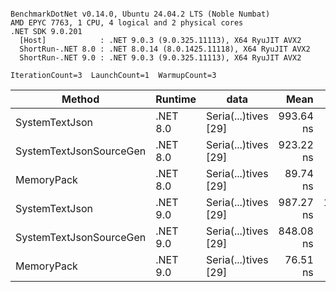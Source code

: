 ```

BenchmarkDotNet v0.14.0, Ubuntu 24.04.2 LTS (Noble Numbat)
AMD EPYC 7763, 1 CPU, 4 logical and 2 physical cores
.NET SDK 9.0.201
  [Host]            : .NET 9.0.3 (9.0.325.11113), X64 RyuJIT AVX2
  ShortRun-.NET 8.0 : .NET 8.0.14 (8.0.1425.11118), X64 RyuJIT AVX2
  ShortRun-.NET 9.0 : .NET 9.0.3 (9.0.325.11113), X64 RyuJIT AVX2

IterationCount=3  LaunchCount=1  WarmupCount=3  

```
| Method                  | Runtime  | data                 | Mean      | Error      | StdDev   | Min       | Max       | Gen0   | Allocated |
|------------------------ |--------- |--------------------- |----------:|-----------:|---------:|----------:|----------:|-------:|----------:|
| SystemTextJson          | .NET 8.0 | Seria(...)tives [29] | 993.64 ns |  37.119 ns | 2.035 ns | 992.09 ns | 995.94 ns | 0.0267 |     464 B |
| SystemTextJsonSourceGen | .NET 8.0 | Seria(...)tives [29] | 923.22 ns |  19.669 ns | 1.078 ns | 922.06 ns | 924.19 ns | 0.0334 |     568 B |
| MemoryPack              | .NET 8.0 | Seria(...)tives [29] |  89.74 ns |   6.070 ns | 0.333 ns |  89.55 ns |  90.13 ns | 0.0072 |     120 B |
| SystemTextJson          | .NET 9.0 | Seria(...)tives [29] | 987.27 ns | 140.289 ns | 7.690 ns | 981.34 ns | 995.96 ns | 0.0267 |     464 B |
| SystemTextJsonSourceGen | .NET 9.0 | Seria(...)tives [29] | 848.08 ns |   1.549 ns | 0.085 ns | 847.99 ns | 848.16 ns | 0.0334 |     568 B |
| MemoryPack              | .NET 9.0 | Seria(...)tives [29] |  76.51 ns |   8.665 ns | 0.475 ns |  76.17 ns |  77.06 ns | 0.0072 |     120 B |
